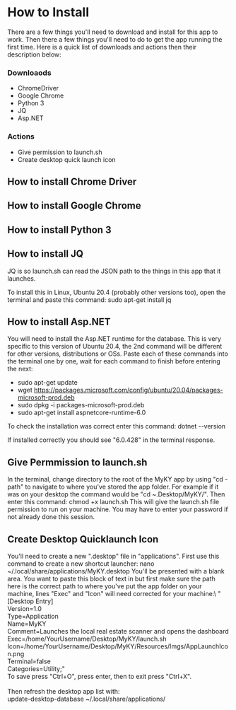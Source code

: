 # How to Install 

There are a few things you'll need to download and install for this app to work. Then there a few things you'll need to do to get the app running the first time. Here is a quick list of downloads and actions then their description below:

### Downloaods
* ChromeDriver
* Google Chrome
* Python 3
* JQ
* Asp.NET
### Actions
* Give permission to launch.sh
* Create desktop quick launch icon

## How to install Chrome Driver

## How to install Google Chrome

## How to install Python 3

## How to install JQ
JQ is so launch.sh can read the JSON path to the things in this app that it launches. 

To install this in Linux, Ubuntu 20.4 (probably other versions too), open the terminal and paste this command: 
sudo apt-get install jq

## How to install Asp.NET
You will need to install the Asp.NET runtime for the database. This is very specific to this version of Ubuntu 20.4, the 2nd command will be different for other versions, distributions or OSs. Paste each of these commands into the terminal one by one, wait for each command to finish before entering the next:

* sudo apt-get update
* wget https://packages.microsoft.com/config/ubuntu/20.04/packages-microsoft-prod.deb
* sudo dpkg -i packages-microsoft-prod.deb
* sudo apt-get install aspnetcore-runtime-6.0

To check the installation was correct enter this command:
 dotnet --version

 If installed correctly you should see "6.0.428" in the terminal response. 


## Give Permmission to launch.sh
In the terminal, change directory to the root of the MyKY app by using "cd -path" to navigate to where you've stored the app folder. For example if it was on your desktop the command would be "cd ~.Desktop/MyKY/". Then enter this command:
chmod +x launch.sh
This will give the launch.sh file permission to run on your machine. You may have to enter your password if not already done this session.

## Create Desktop Quicklaunch Icon
You'll need to create a new ".desktop" file in "applications". First use this command to create a new shortcut launcher: 
nano ~/.local/share/applications/MyKY.desktop
You'll be presented with a blank area. You want to paste this block of text in but first make sure the path here is the correct path to where you've put the app folder on your machine, lines "Exec" and "Icon" will need corrected for your machine:\ 
"
[Desktop Entry]\
Version=1.0\
Type=Application\
Name=MyKY\
Comment=Launches the local real estate scanner and opens the dashboard\
Exec=/home/YourUsername/Desktop/MyKY/launch.sh\
Icon=/home/YourUsername/Desktop/MyKY/Resources/Imgs/AppLaunchIcon.png\
Terminal=false\
Categories=Utility;"\
To save press "Ctrl+O", press enter, then to exit press "Ctrl+X". \
\
Then refresh the desktop app list with:\
update-desktop-database ~/.local/share/applications/


